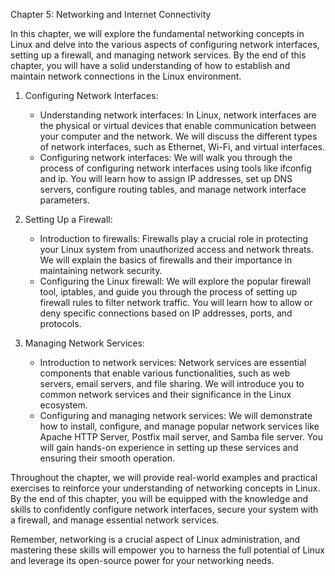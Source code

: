 Chapter 5: Networking and Internet Connectivity

In this chapter, we will explore the fundamental networking concepts in Linux and delve into the various aspects of configuring network interfaces, setting up a firewall, and managing network services. By the end of this chapter, you will have a solid understanding of how to establish and maintain network connections in the Linux environment.

1. Configuring Network Interfaces:
   - Understanding network interfaces: In Linux, network interfaces are the physical or virtual devices that enable communication between your computer and the network. We will discuss the different types of network interfaces, such as Ethernet, Wi-Fi, and virtual interfaces.
   - Configuring network interfaces: We will walk you through the process of configuring network interfaces using tools like ifconfig and ip. You will learn how to assign IP addresses, set up DNS servers, configure routing tables, and manage network interface parameters.

2. Setting Up a Firewall:
   - Introduction to firewalls: Firewalls play a crucial role in protecting your Linux system from unauthorized access and network threats. We will explain the basics of firewalls and their importance in maintaining network security.
   - Configuring the Linux firewall: We will explore the popular firewall tool, iptables, and guide you through the process of setting up firewall rules to filter network traffic. You will learn how to allow or deny specific connections based on IP addresses, ports, and protocols.

3. Managing Network Services:
   - Introduction to network services: Network services are essential components that enable various functionalities, such as web servers, email servers, and file sharing. We will introduce you to common network services and their significance in the Linux ecosystem.
   - Configuring and managing network services: We will demonstrate how to install, configure, and manage popular network services like Apache HTTP Server, Postfix mail server, and Samba file server. You will gain hands-on experience in setting up these services and ensuring their smooth operation.

Throughout the chapter, we will provide real-world examples and practical exercises to reinforce your understanding of networking concepts in Linux. By the end of this chapter, you will be equipped with the knowledge and skills to confidently configure network interfaces, secure your system with a firewall, and manage essential network services.

Remember, networking is a crucial aspect of Linux administration, and mastering these skills will empower you to harness the full potential of Linux and leverage its open-source power for your networking needs.